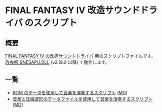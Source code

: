 # FINAL FANTASY IV 改造サウンドドライバ のスクリプト

## 概要
[FINAL FANTASY IV の改造サウンドドライバ](https://github.com/GodGnilda/F4G-0) 用のスクリプトファイルです。  
[改良版 SNESAPU.DLL](https://github.com/dgrfactory/spcplay) (v2.19.0 以降) で動作します。

## 一覧
- [ROM のデータを使用して音楽を演奏するスクリプト]([https://github.com/GodGnilda/Script700/blob/main/F4G/F4G_F4G.700) ([MD]([https://github.com/GodGnilda/Script700/blob/main/F4G/F4G_F4G.md))
- [音楽と圧縮波形のデータファイルを使用して音楽を演奏するスクリプト]([https://github.com/GodGnilda/Script700/blob/main/F4G/F4G_SB.700) ([MD]([https://github.com/GodGnilda/Script700/blob/main/F4G/F4G_SB.md))